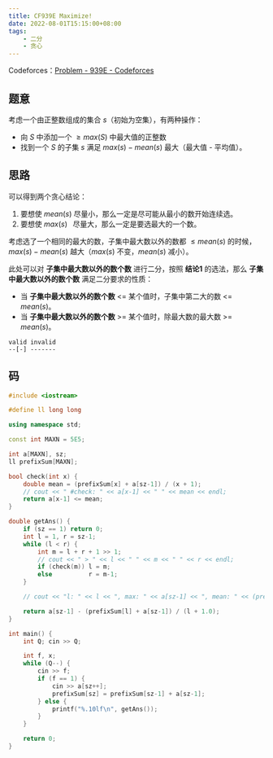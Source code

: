 ```yaml
---
title: CF939E Maximize!
date: 2022-08-01T15:15:00+08:00
tags:
    - 二分
    - 贪心
---
```


Codeforces：[Problem - 939E - Codeforces](https://codeforces.com/problemset/problem/939/E)

## 题意

考虑一个由正整数组成的集合 $s$（初始为空集），有两种操作：

- 向 $S$ 中添加一个 $\geq max(S)$ 中最大值的正整数
- 找到一个 $S$ 的子集 $s$ 满足 $max(s) - mean(s)$ 最大（最大值 - 平均值）。

## 思路

可以得到两个贪心结论：

1. 要想使 $mean(s)$ 尽量小，那么一定是尽可能从最小的数开始连续选。
2. 要想使 $max(s)\;\;$ 尽量大，那么一定是要选最大的一个数。

考虑选了一个相同的最大的数，子集中最大数以外的数都 $\leq mean(s)$ 的时候，$max(s) - mean(s)$ 越大（$max(s)$ 不变，$mean(s)$ 减小）。

此处可以对 **子集中最大数以外的数个数** 进行二分，按照 **结论1** 的选法，那么 **子集中最大数以外的数个数** 满足二分要求的性质：

- 当 **子集中最大数以外的数个数** <= 某个值时，子集中第二大的数 <= $mean(s)$。
- 当 **子集中最大数以外的数个数** >= 某个值时，除最大数的最大数 >= $mean(s)$。

```
valid invalid
--[-] -------
```

## 码

```cpp
#include <iostream>

#define ll long long

using namespace std;

const int MAXN = 5E5;

int a[MAXN], sz;
ll prefixSum[MAXN];

bool check(int x) {
    double mean = (prefixSum[x] + a[sz-1]) / (x + 1);
    // cout << " #check: " << a[x-1] << " " << mean << endl;
    return a[x-1] <= mean;
}

double getAns() {
    if (sz == 1) return 0;
    int l = 1, r = sz-1;
    while (l < r) {
        int m = l + r + 1 >> 1;
        // cout << " > " << l << " " << m << " " << r << endl;
        if (check(m)) l = m;
        else          r = m-1;
    }

    // cout << "l: " << l << ", max: " << a[sz-1] << ", mean: " << (prefixSum[l] + a[sz-1]) / (l + 1.0) << endl;

    return a[sz-1] - (prefixSum[l] + a[sz-1]) / (l + 1.0);
}

int main() {
    int Q; cin >> Q;

    int f, x;
    while (Q--) {
        cin >> f;
        if (f == 1) {
            cin >> a[sz++];
            prefixSum[sz] = prefixSum[sz-1] + a[sz-1];
        } else {
            printf("%.10lf\n", getAns());
        }
    }

    return 0;
}

```